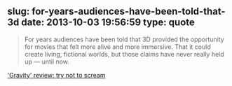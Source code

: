 slug: for-years-audiences-have-been-told-that-3d
date: 2013-10-03 19:56:59
type: quote
---

> For years audiences have been told that 3D provided the opportunity for movies that felt more alive and more immersive. That it could create living, fictional worlds, but those claims have never really held up — until now.

['Gravity' review: try not to scream](http://www.theverge.com/2013/10/1/4788682/gravity-review)
